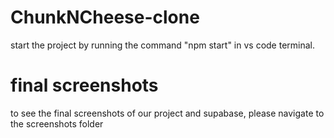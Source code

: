 # ChunkNCheese-clone
start the project by running the command "npm start" in vs code terminal.
#  final screenshots
to see the final screenshots of our project and supabase, please navigate to the screenshots folder
